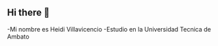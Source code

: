 ## Hi there 👋
-Mi nombre es Heidi Villavicencio
-Estudio en la Universidad Tecnica de Ambato
<!--
**HeidiVM/HeidiVM** is a ✨ _special_ ✨ repository because its `README.md` (this file) appears on your GitHub profile.

Here are some ideas to get you started:

- 🔭 I’m currently working on ...
- 🌱 I’m currently learning ...
- 👯 I’m looking to collaborate on ...
- 🤔 I’m looking for help with ...
- 💬 Ask me about ...
- 📫 How to reach me: ...
- 😄 Hobbys: Pasar tiempo con mi familia
- ⚡ Fun fact: ...
-->
